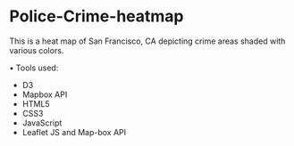 # Police-Crime-heatmap
This is a heat map of San Francisco, CA depicting crime areas shaded with various colors.

•	Tools used: 
 - D3
 - Mapbox API
 - HTML5
 - CSS3 
 - JavaScript 
 - Leaflet JS and Map-box API





